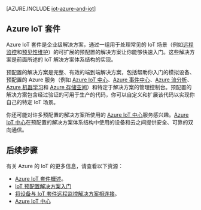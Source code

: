 <properties
 pageTitle="面向物联网的 Azure 解决方案 | Azure"
 description="Azure 的 IoT 概述包括预配置的解决方案、一个示例解决方案体系结构以及它如何与 Azure IoT 套件关联"
 services=""
 suite="iot-suite"
 documentationCenter=""
 authors="dominicbetts"
 manager="timlt"
 editor=""/>  


<tags
 ms.service="iot-suite"
 ms.date="05/25/2016"
 wacn.date="08/22/2016"/>  


[AZURE.INCLUDE [iot-azure-and-iot](../../includes/iot-azure-and-iot.md)]

## Azure IoT 套件

Azure IoT 套件是企业级解决方案，通过一组用于处理常见的 IoT 场景（例如[远程监控][lnk-preconfigured-solutions]和[预见性维护][lnk-predictive-maintenance]）的可扩展的预配置的解决方案让你能够快速入门。这些解决方案是前面所述的 IoT 解决方案体系结构的实现。

预配置的解决方案是完整、有效的端到端解决方案，包括帮助你入门的模拟设备、预配置的 Azure 服务（例如 [Azure IoT 中心][]、[Azure 事件中心][]、[Azure 流分析][]、[Azure 机器学习][]和 [Azure 存储空间][]）和特定于解决方案的管理控制台。预配置的解决方案包含经过验证的可用于生产的代码，你可以自定义和扩展该代码以实现你自己的特定 IoT 场景。

你还可能对许多预配置的解决方案所使用的 [Azure IoT 中心][]服务感兴趣。[Azure IoT 中心][]在预配置的解决方案体系结构中使用的设备和云之间提供安全、可靠的双向通信。

## 后续步骤

有关 Azure 的 IoT 的更多信息，请查看以下资源：

- [Azure IoT 套件概述][lnk-suite-overview]。
- [IoT 预配置解决方案入门][lnk-preconfigured-solutions]
- [将设备与 IoT 套件远程监控解决方案相连接][lnk-connecting]。
- [Azure IoT 中心]

[lnk-suite-overview]: /documentation/articles/iot-suite/iot-suite-overview/
[lnk-connecting]: /documentation/articles/iot-suite/iot-suite-connecting-devices/
[lnk-preconfigured-solutions]: /documentation/articles/iot-suite/iot-suite-getstarted-preconfigured-solutions/
[Azure IoT 中心]: /home/features/iot-hub/
[Azure 事件中心]: /home/features/event-hubs/
[Azure 流分析]: /home/features/stream-analytics/
[Azure 机器学习]: /home/features/machine-learning/
[Azure 存储空间]: /home/features/storage/
[lnk-predictive-maintenance]: /documentation/articles/iot-suite/iot-suite-predictive-overview/

<!---HONumber=Mooncake_0815_2016-->